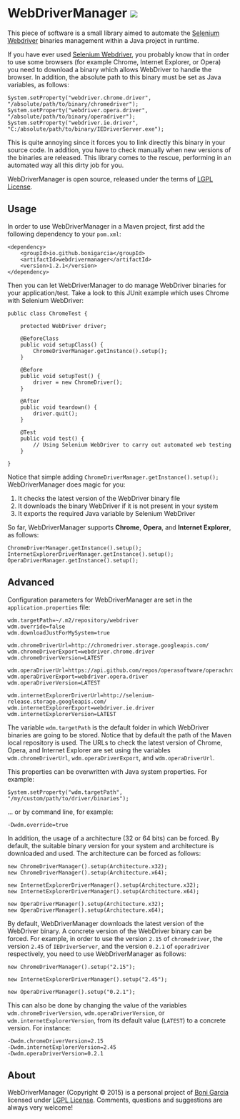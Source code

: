 # WebDriverManager [![][Logo]][GitHub Repository]

This piece of software is a small library aimed to automate the [Selenium Webdriver] binaries management within a Java project in runtime.

If you have ever used [Selenium Webdriver], you probably know that in order to use some browsers (for example Chrome, Internet Explorer, or Opera) you need to download a binary which allows WebDriver to handle the browser. In addition, the absolute path to this binary must be set as Java variables, as follows:

	System.setProperty("webdriver.chrome.driver", "/absolute/path/to/binary/chromedriver");
	System.setProperty("webdriver.opera.driver", "/absolute/path/to/binary/operadriver");
	System.setProperty("webdriver.ie.driver", "C:/absolute/path/to/binary/IEDriverServer.exe");

This is quite annoying since it forces you to link directly this binary in your source code. In addition, you have to check manually when new versions of the binaries are released. This library comes to the rescue, performing in an automated way all this dirty job for you.

WebDriverManager is open source, released under the terms of [LGPL License].

## Usage

In order to use WebDriverManager in a Maven project, first add the following dependency to your `pom.xml`:

	<dependency>
		<groupId>io.github.bonigarcia</groupId>
		<artifactId>webdrivermanager</artifactId>
		<version>1.2.1</version>
	</dependency>

Then you can let WebDriverManager to do manage WebDriver binaries for your application/test. Take a look to this JUnit example which uses Chrome with Selenium WebDriver:

	public class ChromeTest {

		protected WebDriver driver;

		@BeforeClass
		public void setupClass() {
			ChromeDriverManager.getInstance().setup();
		}

		@Before
		public void setupTest() {
			driver = new ChromeDriver();
		}

		@After
		public void teardown() {
			driver.quit();
		}

		@Test
		public void test() {
			// Using Selenium WebDriver to carry out automated web testing
		}

	}

Notice that simple adding ``ChromeDriverManager.getInstance().setup();`` WebDriverManager does magic for you:

1. It checks the latest version of the WebDriver binary file
2. It downloads the binary WebDriver if it is not present in your system
3. It exports the required Java variable by Selenium WebDriver

So far, WebDriverManager supports **Chrome**, **Opera**, and **Internet Explorer**, as follows:

	ChromeDriverManager.getInstance().setup();
	InternetExplorerDriverManager.getInstance().setup();
	OperaDriverManager.getInstance().setup();

## Advanced

Configuration parameters for WebDriverManager are set in the ``application.properties`` file:

	wdm.targetPath=~/.m2/repository/webdriver
	wdm.override=false
	wdm.downloadJustForMySystem=true

	wdm.chromeDriverUrl=http://chromedriver.storage.googleapis.com/
	wdm.chromeDriverExport=webdriver.chrome.driver
	wdm.chromeDriverVersion=LATEST

	wdm.operaDriverUrl=https://api.github.com/repos/operasoftware/operachromiumdriver/releases
	wdm.operaDriverExport=webdriver.opera.driver
	wdm.operaDriverVersion=LATEST

	wdm.internetExplorerDriverUrl=http://selenium-release.storage.googleapis.com/
	wdm.internetExplorerExport=webdriver.ie.driver
	wdm.internetExplorerVersion=LATEST

The variable ``wdm.targetPath`` is the default folder in which WebDriver binaries are going to be stored. Notice that by default the path of the Maven local repository is used. The URLs to check the latest version of Chrome, Opera, and Internet Explorer are set using the variables ``wdm.chromeDriverUrl``, ``wdm.operaDriverExport``, and ``wdm.operaDriverUrl``. 

This properties can be overwritten with Java system properties. For example:

	System.setProperty("wdm.targetPath", "/my/custom/path/to/driver/binaries");

... or by command line, for example:

	-Dwdm.override=true

In addition, the usage of a architecture (32 or 64 bits) can be forced. By default, the suitable binary version for your system and architecture is downloaded and used. The architecture can be forced as follows:

	new ChromeDriverManager().setup(Architecture.x32);
	new ChromeDriverManager().setup(Architecture.x64);

	new InternetExplorerDriverManager().setup(Architecture.x32);
	new InternetExplorerDriverManager().setup(Architecture.x64);

	new OperaDriverManager().setup(Architecture.x32);
	new OperaDriverManager().setup(Architecture.x64);

By default, WebDriverManager downloads the latest version of the WebDriver binary. A concrete version of the WebDriver binary can be forced. For example, in order to use the version ``2.15`` of ``chromedriver``, the version ``2.45`` of ``IEDriverServer``, and the version ``0.2.1`` of ``operadriver`` respectively, you need to use WebDriverManager as follows: 

	new ChromeDriverManager().setup("2.15");

	new InternetExplorerDriverManager().setup("2.45");

	new OperaDriverManager().setup("0.2.1");

This can also be done by changing the value of the variables ``wdm.chromeDriverVersion``, ``wdm.operaDriverVersion``, or ``wdm.internetExplorerVersion``, from its default value (``LATEST``) to a concrete version. For instance:

	-Dwdm.chromeDriverVersion=2.15
	-Dwdm.internetExplorerVersion=2.45
	-Dwdm.operaDriverVersion=0.2.1

## About

WebDriverManager (Copyright &copy; 2015) is a personal project of [Boni Garcia] licensed under [LGPL License]. Comments, questions and suggestions are always very welcome!

[Logo]: http://bonigarcia.github.io/img/webdrivermanager.png
[Selenium Webdriver]: http://docs.seleniumhq.org/projects/webdriver/
[LGPL License]: http://www.gnu.org/licenses/lgpl-2.1.html
[Boni Garcia]: http://bonigarcia.github.io/
[GitHub Repository]: https://github.com/bonigarcia/webdrivermanager
